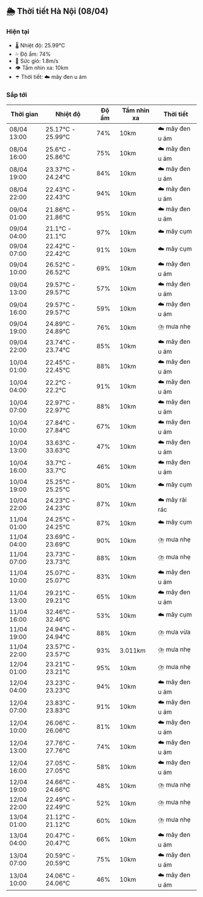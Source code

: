 ## 🌦️ Thời tiết Hà Nội (08/04)

### Hiện tại

- 🌡️ Nhiệt độ: 25.99℃
- 💦 Độ ẩm: 74%
- 💨 Sức gió: 1.8m/s
- 👁️ Tầm nhìn xa: 10km
- ☂️ Thời tiết: ☁️ mây đen u ám

### Sắp tới

| Thời gian | Nhiệt độ | Độ ẩm | Tầm nhìn xa | Thời tiết |
| --- | --- | --- | --- | --- |
| 08/04 13:00 | 25.17℃ - 25.99℃ | 74% | 10km | ☁️ mây đen u ám |
| 08/04 16:00 | 25.6℃ - 25.86℃ | 75% | 10km | ☁️ mây đen u ám |
| 08/04 19:00 | 23.37℃ - 24.24℃ | 84% | 10km | ☁️ mây đen u ám |
| 08/04 22:00 | 22.43℃ - 22.43℃ | 94% | 10km | ☁️ mây đen u ám |
| 09/04 01:00 | 21.86℃ - 21.86℃ | 95% | 10km | ☁️ mây đen u ám |
| 09/04 04:00 | 21.1℃ - 21.1℃ | 97% | 10km | ☁️ mây cụm |
| 09/04 07:00 | 22.42℃ - 22.42℃ | 91% | 10km | ☁️ mây cụm |
| 09/04 10:00 | 26.52℃ - 26.52℃ | 69% | 10km | ☁️ mây đen u ám |
| 09/04 13:00 | 29.57℃ - 29.57℃ | 57% | 10km | ☁️ mây đen u ám |
| 09/04 16:00 | 29.57℃ - 29.57℃ | 59% | 10km | ☁️ mây đen u ám |
| 09/04 19:00 | 24.89℃ - 24.89℃ | 76% | 10km | ⛈️ mưa nhẹ |
| 09/04 22:00 | 23.74℃ - 23.74℃ | 85% | 10km | ☁️ mây đen u ám |
| 10/04 01:00 | 22.45℃ - 22.45℃ | 88% | 10km | ☁️ mây đen u ám |
| 10/04 04:00 | 22.2℃ - 22.2℃ | 91% | 10km | ☁️ mây đen u ám |
| 10/04 07:00 | 22.97℃ - 22.97℃ | 88% | 10km | ☁️ mây đen u ám |
| 10/04 10:00 | 27.84℃ - 27.84℃ | 67% | 10km | ☁️ mây đen u ám |
| 10/04 13:00 | 33.63℃ - 33.63℃ | 47% | 10km | ☁️ mây đen u ám |
| 10/04 16:00 | 33.7℃ - 33.7℃ | 46% | 10km | ☁️ mây đen u ám |
| 10/04 19:00 | 25.25℃ - 25.25℃ | 80% | 10km | ☁️ mây cụm |
| 10/04 22:00 | 24.23℃ - 24.23℃ | 87% | 10km | ☁️ mây rải rác |
| 11/04 01:00 | 24.25℃ - 24.25℃ | 87% | 10km | ☁️ mây cụm |
| 11/04 04:00 | 23.69℃ - 23.69℃ | 90% | 10km | ⛈️ mưa nhẹ |
| 11/04 07:00 | 23.73℃ - 23.73℃ | 88% | 10km | ⛈️ mưa nhẹ |
| 11/04 10:00 | 25.07℃ - 25.07℃ | 83% | 10km | ☁️ mây đen u ám |
| 11/04 13:00 | 29.21℃ - 29.21℃ | 65% | 10km | ☁️ mây đen u ám |
| 11/04 16:00 | 32.46℃ - 32.46℃ | 53% | 10km | ☁️ mây cụm |
| 11/04 19:00 | 24.94℃ - 24.94℃ | 88% | 10km | ⛈️ mưa vừa |
| 11/04 22:00 | 23.57℃ - 23.57℃ | 93% | 3.011km | ⛈️ mưa nhẹ |
| 12/04 01:00 | 23.21℃ - 23.21℃ | 95% | 10km | ⛈️ mưa nhẹ |
| 12/04 04:00 | 23.23℃ - 23.23℃ | 94% | 10km | ☁️ mây đen u ám |
| 12/04 07:00 | 23.83℃ - 23.83℃ | 91% | 10km | ☁️ mây đen u ám |
| 12/04 10:00 | 26.06℃ - 26.06℃ | 81% | 10km | ☁️ mây đen u ám |
| 12/04 13:00 | 27.76℃ - 27.76℃ | 74% | 10km | ☁️ mây đen u ám |
| 12/04 16:00 | 27.05℃ - 27.05℃ | 58% | 10km | ☁️ mây đen u ám |
| 12/04 19:00 | 24.66℃ - 24.66℃ | 48% | 10km | ⛈️ mưa nhẹ |
| 12/04 22:00 | 22.49℃ - 22.49℃ | 52% | 10km | ⛈️ mưa nhẹ |
| 13/04 01:00 | 21.12℃ - 21.12℃ | 60% | 10km | ⛈️ mưa nhẹ |
| 13/04 04:00 | 20.47℃ - 20.47℃ | 66% | 10km | ☁️ mây đen u ám |
| 13/04 07:00 | 20.59℃ - 20.59℃ | 75% | 10km | ☁️ mây đen u ám |
| 13/04 10:00 | 24.06℃ - 24.06℃ | 46% | 10km | ☁️ mây đen u ám |
